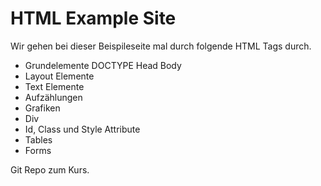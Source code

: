 # HTML Example Site
Wir gehen bei dieser Beispileseite mal durch folgende HTML Tags durch.

- Grundelemente DOCTYPE Head Body
- Layout Elemente
- Text Elemente
- Aufzählungen
- Grafiken
- Div
- Id, Class und Style Attribute
- Tables
- Forms

Git Repo zum Kurs.